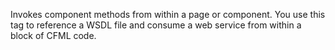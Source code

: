 Invokes component methods from within a page or component.
			You use this tag to reference a WSDL file and consume a web service from within a block of CFML code.